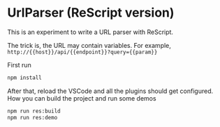 # UrlParser (ReScript version)

This is an experiment to write a URL parser with ReScript.

The trick is, the URL may contain variables. For example, `http://{{host}}/api/{{endpoint}}?query={{param}}`

First run

```sh
npm install
```

After that, reload the VSCode and all the plugins should get configured. How you can build the project and run some demos

```sh
npm run res:build
npm run res:demo
```